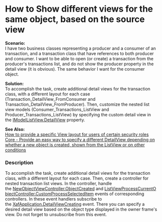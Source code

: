 # How to Show different views for the same object, based on the source view


<p><strong>Scenario:</strong><br>I have two business classes representing a producer and a consumer of an transaction, and a transaction class that have references to both producer and consumer. I want to be able to open (or create) a transaction from the producer's transactions list, and do not show the producer property in the detail view (it is obvious). The same behavior I want for the consumer object.</p>
<p><strong>Solution:</strong><br>To accomplish the task, create additional detail views for the transaction class, with a different layout for each case (Transaction_DetailView_FromConsumer and Transaction_DetailView_FromProducer). Then, customize the nested list view models (Consumer_Transactions_ListView and Producer_Transactions_ListView) by specifying the custom detail view in the <a href="https://documentation.devexpress.com/eXpressAppFramework/DevExpress.ExpressApp.Model.IModelListView.DetailView.property">IModelListView.DetailView</a> property.</p>
<p><strong>See Also:<br></strong><a href="https://www.devexpress.com/Support/Center/p/E274">How to provide a specific View layout for users of certain security roles</a><br><a href="https://www.devexpress.com/Support/Center/p/S35797">Core - Provide an easy way to specify a different DetailView depending on whether a new object is created, shown from the ListView or on other conditions</a></p>


<h3>Description</h3>

To accomplish the task, create additional detail views for the transaction class, with a different layout for each case. Then, create a controller for nested transaction list views. In the controller, handle the&nbsp;<a href="http://documentation.devexpress.com/#Xaf/DevExpressExpressAppSystemModuleNewObjectViewController_ObjectCreatedtopic">NewObjectViewController.ObjectCreated</a>&nbsp;and&nbsp;<a href="http://documentation.devexpress.com/#Xaf/DevExpressExpressAppSystemModuleListViewProcessCurrentObjectController_CustomProcessSelectedItemtopic">ListViewProcessCurrentObjectController.CustomProcessSelectedItem</a>&nbsp;events of corresponding controllers. In these event handlers subscribe to the&nbsp;<a href="http://documentation.devexpress.com/#Xaf/DevExpressExpressAppXafApplication_DetailViewCreatingtopic">XafApplication.DetailViewCreating</a>&nbsp;event. There you can specify a desired detail view based on the object type displayed in the owner frame's view. Do not forget to unsubscribe from this event.

<br/>


